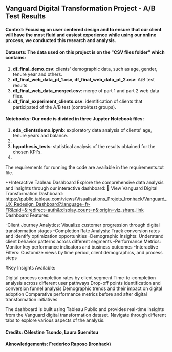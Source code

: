 ## Vanguard Digital Transformation Project - A/B Test Results

#### **Context**: Focusing on user centered design and to ensure that our client will have the most fluid and easiest experience while using our online process, we conducted this research and analysis. 

#### **Datasets**: The data used on this project is on the "CSV files folder" which contains:

1. **df_final_demo.csv**: clients' demographic data, such as age, gender, tenure year and others.
2. **df_final_web_data_pt_1.csv, df_final_web_data_pt_2.csv**: A/B test results
3. **df_final_web_data_merged.csv**: merge of part 1 and part 2 web data files.
4. **df_final_experiment_clients.csv**: identification of clients that participated of the A/B test (control/test groups).

#### **Notebooks**: Our code is divided in three Jupyter Notebook files:

1. **eda_clientsdemo.ipynb**: exploratory data analysis of clients' age, tenure years and balance.
2. 
3. **hypothesis_tests**: statistical analysis of the results obtained for the chosen KPI's.
4. 

The requirements for running the code are available in the requirements.txt file.

**Interactive Tableau Dashboard
Explore the comprehensive data analysis and insights through our interactive dashboard:
🔗 View Vanguard Digital Transformation Dashboard: https://public.tableau.com/views/Visualisations_Projets_Ironhack/Vanguard_UX_Redesign_Dashboard?:language=fr-FR&:sid=&:redirect=auth&:display_count=n&:origin=viz_share_link
Dashboard Features:

-Client Journey Analytics: Visualize customer progression through digital transformation stages
-Completion Rate Analysis: Track conversion rates and identify optimization opportunities
-Demographic Insights: Understand client behavior patterns across different segments
-Performance Metrics: Monitor key performance indicators and business outcomes
-Interactive Filters: Customize views by time period, client demographics, and process steps

#Key Insights Available:

Digital process completion rates by client segment
Time-to-completion analysis across different user pathways
Drop-off points identification and conversion funnel analysis
Demographic trends and their impact on digital adoption
Comparative performance metrics before and after digital transformation initiatives


The dashboard is built using Tableau Public and provides real-time insights from the Vanguard digital transformation dataset. Navigate through different tabs to explore various aspects of the analysis.


#### **Credits**: Célestine Tsondo, Laura Suemitsu

#### **Aknowledgements**: Frederico Raposo (Ironhack)
